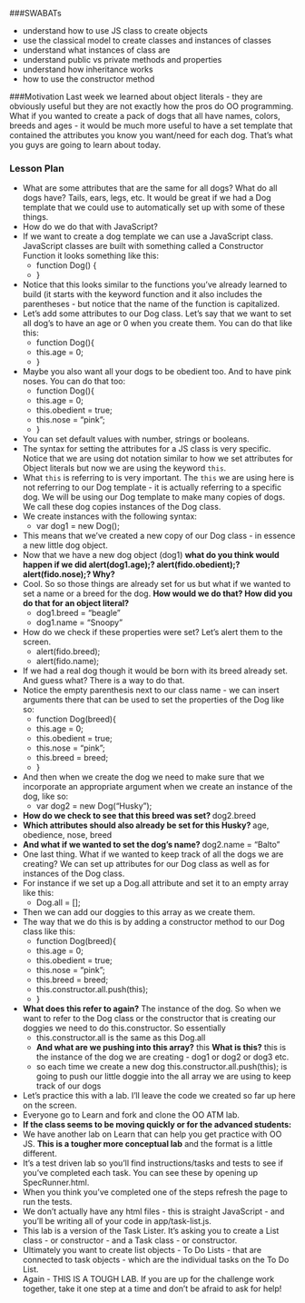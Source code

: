###SWABATs

+ understand how to use JS class to create objects
+ use the classical model to create classes and instances of classes
+ understand what instances of class are
+ understand public vs private methods and properties
+ understand how inheritance works
+ how to use the constructor method

###Motivation
Last week we learned about object literals - they are obviously useful but they are not exactly how the pros do OO programming. What if you wanted to create a pack of dogs that all have names, colors, breeds and ages - it would be much more useful to have a set template that contained the attributes you know you want/need for each dog. That’s what you guys are going to learn about today.

### Lesson Plan
+ What are some attributes that are the same for all dogs? What do all dogs have? Tails, ears, legs, etc. It would be great if we had a Dog template that we could use to automatically set up with some of these things.
+ How do we do that with JavaScript?
+ If we want to create a dog template we can use a JavaScript class. JavaScript classes are built with something called a Constructor Function it looks something like this:
	+ function Dog() {
	+ }
+ Notice that this looks similar to the functions you’ve already learned to build (it starts with the keyword function and it also includes the parentheses - but notice that the name of the function is capitalized. 
+ Let’s add some attributes to our Dog class. Let’s say that we want to set all dog’s to have an age or 0 when you create them. You can do that like this:
	+ function Dog(){
	+ this.age = 0;
	+ }
+ Maybe you also want all your dogs to be obedient too. And to have pink noses. You can do that too:
	+ function Dog(){
	+  this.age = 0;
	+  this.obedient = true;
	+  this.nose = “pink”;
	+ }
+ You can set default values with number, strings or booleans. 
+ The syntax for setting the attributes for a JS class is very specific. Notice that we are using dot notation similar to how we set attributes for Object literals but now we are using the keyword `this`.
+ What `this` is referring to is very important. The `this` we are using here is not referring to our Dog template - it is actually referring to a specific dog. We will be using our Dog template to make many copies of dogs. We call these dog copies instances of the Dog class. 
+ We create instances with the following syntax:
	+ var dog1 = new Dog();
+ This means that we’ve created a new copy of our Dog class - in essence a new little dog object. 
+ Now that we have a new dog object (dog1) <b>what do you think would happen if we did alert(dog1.age);? alert(fido.obedient);? alert(fido.nose);? Why?</b>
+ Cool. So so those things are already set for us but what if we wanted to set a name or a breed for the dog. <b>How would we do that? How did you do that for an object literal?</b>
	+ dog1.breed = “beagle”
	+ dog1.name = “Snoopy”
+ How do we check if these properties were set? Let’s alert them to the screen.
	+ alert(fido.breed);
	+ alert(fido.name);
+ If we had a real dog though it would be born with its breed already set. And guess what? There is a way to do that.
+ Notice the empty parenthesis next to our class name - we can insert arguments there that can be used to set the properties of the Dog like so:
	+ function Dog(breed){
    + this.age = 0;
    + this.obedient = true;
    + this.nose = “pink”;
    + this.breed = breed;
	+ }
+ And then when we create the dog we need to make sure that we incorporate an appropriate argument when we create an instance of the dog, like so:
	+ var dog2 = new Dog(“Husky”);
+ <b>How do we check to see that this breed was set? </b>dog2.breed
+ <b>Which attributes should also already be set for this Husky? </b>age, obedience, nose, breed
+ <b>And what if we wanted to set the dog’s name? </b>dog2.name = “Balto”
+ One last thing. What if we wanted to keep track of all the dogs we are creating? We can set up attributes for our Dog class as well as for instances of the Dog class.
+ For instance if we set up a Dog.all attribute and set it to an empty array like this:
	+ Dog.all = [];
+ Then we can add our doggies to this array as we create them.
+ The way that we do this is by adding a constructor method to our Dog class like this:
	+ function Dog(breed){
	+ this.age = 0;
	+ this.obedient = true;
	+ this.nose = “pink”;
	+ this.breed = breed;
	+ this.constructor.all.push(this);
	+ }
+ <b>What does this refer to again?</b> The instance of the dog. So when we want to refer to the Dog class or the constructor that is creating our doggies we need to do this.constructor. So essentially
	+ this.constructor.all is the same as this Dog.all
	+ <b>And what are we pushing into this array?</b> this <b>What is this?</b> this is the instance of the dog we are creating - dog1 or dog2 or dog3 etc.
	+ so each time we create a new dog this.constructor.all.push(this); is going to push our little doggie into the all array we are using to keep track of our dogs 
+ Let’s practice this with a lab. I’ll leave the code we created so far up here on the screen.
+ Everyone go to Learn and fork and clone the OO ATM lab.
+ <b>If the class seems to be moving quickly or for the advanced students:</b>
+ We have another lab on Learn that can help you get practice with OO JS. <b>This is a tougher more conceptual lab</b> and the format is a little different. 
+ It’s a test driven lab so you’ll find instructions/tasks and tests to see if you’ve completed each task. You can see these by opening up SpecRunner.html.
+ When you think you’ve completed one of the steps refresh the page to run the tests.
+ We don’t actually have any html files - this is straight JavaScript - and you’ll be writing all of your code in app/task-list.js.
+ This lab is a version of the Task Lister. It’s asking you to create a List class - or constructor - and a Task class - or constructor.
+ Ultimately you want to create list objects - To Do Lists - that are connected to task objects - which are the individual tasks on the To Do List. 
+ Again - THIS IS A TOUGH LAB. If you are up for the challenge work together, take it one step at a time and don’t be afraid to ask for help!

